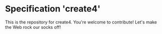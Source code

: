 
# Specification 'create4'

This is the repository for create4. You're welcome to contribute! Let's make the Web rock our socks
off!
